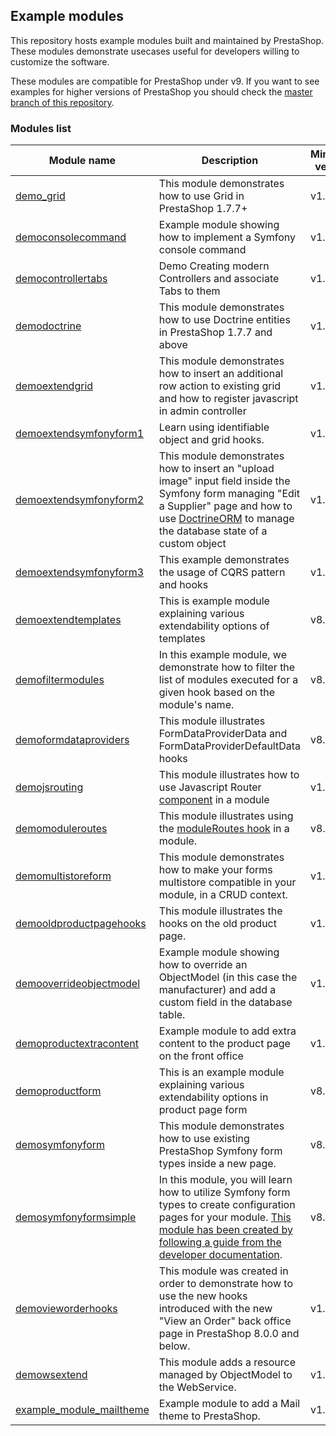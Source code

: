 ## Example modules

This repository hosts example modules built and maintained by PrestaShop.
These modules demonstrate usecases useful for developers willing to customize the software.

These modules are compatible for PrestaShop under v9. If you want to see examples for higher versions of PrestaShop you should check the [master branch of this repository](https://github.com/PrestaShop/example-modules/tree/master).

### Modules list

| Module name | Description | Minimum version |
| --- | --- | --- |
| [demo_grid](https://github.com/PrestaShop/example-modules/tree/master/demo_grid) | This module demonstrates how to use Grid in PrestaShop 1.7.7+ | v1.7.7 |
| [democonsolecommand](https://github.com/PrestaShop/example-modules/tree/master/democonsolecommand) | Example module showing how to implement a Symfony console command | v1.7.7 |
| [democontrollertabs](https://github.com/PrestaShop/example-modules/tree/master/democontrollertabs) | Demo Creating modern Controllers and associate Tabs to them | v1.7.7 |
| [demodoctrine](https://github.com/PrestaShop/example-modules/tree/master/demodoctrine) | This module demonstrates how to use Doctrine entities in PrestaShop 1.7.7 and above | v1.7.7 |
| [demoextendgrid](https://github.com/PrestaShop/example-modules/tree/master/demoextendgrid) | This module demonstrates how to insert an additional row action to existing grid and how to register javascript in admin controller | v1.7.7 |
| [demoextendsymfonyform1](https://github.com/PrestaShop/example-modules/tree/master/demoextendsymfonyform1) | Learn using identifiable object and grid hooks. | v1.7.6 |
| [demoextendsymfonyform2](https://github.com/PrestaShop/example-modules/tree/master/demoextendsymfonyform2) | This module demonstrates how to insert an "upload image" input field inside the Symfony form managing "Edit a Supplier" page and how to use [DoctrineORM](https://www.doctrine-project.org/projects/orm.html) to manage the database state of a custom object | v1.7.7 |
| [demoextendsymfonyform3](https://github.com/PrestaShop/example-modules/tree/master/demoextendsymfonyform3) | This example demonstrates the usage of CQRS pattern and hooks | v1.7.6 |
| [demoextendtemplates](https://github.com/PrestaShop/example-modules/tree/master/demoextendtemplates) | This is example module explaining various extendability options of templates | v8.0.0 |
| [demofiltermodules](https://github.com/PrestaShop/example-modules/tree/master/demofiltermodules) | In this example module, we demonstrate how to filter the list of modules executed for a given hook based on the module's name. | v8.2.1 |
| [demoformdataproviders](https://github.com/PrestaShop/example-modules/tree/master/demoformdataproviders) | This module illustrates FormDataProviderData and FormDataProviderDefaultData hooks | v8.0.0 |
| [demojsrouting](https://github.com/PrestaShop/example-modules/tree/master/demojsrouting) | This module illustrates how to use Javascript Router [component](https://devdocs.prestashop.com/1.7/development/components/global-components/) in a module | v1.7.7 |
| [demomoduleroutes](https://github.com/PrestaShop/example-modules/tree/master/demomoduleroutes) | This module illustrates using the [moduleRoutes hook](https://devdocs.prestashop-project.org/8/modules/concepts/hooks/list-of-hooks/moduleroutes/) in a module. | v8.0.0 |
| [demomultistoreform](https://github.com/PrestaShop/example-modules/tree/master/demomultistoreform) | This module demonstrates how to make your forms multistore compatible in your module, in a CRUD context. | v1.7.8 |
| [demooldproductpagehooks](https://github.com/PrestaShop/example-modules/tree/master/demooldproductpagehooks) | This module illustrates the hooks on the old product page. | v1.7.8 |
| [demooverrideobjectmodel](https://github.com/PrestaShop/example-modules/tree/master/demooverrideobjectmodel) | Example module showing how to override an ObjectModel (in this case the manufacturer) and add a custom field in the database table. | v1.7.7 |
| [demoproductextracontent](https://github.com/PrestaShop/example-modules/tree/master/demoproductextracontent) | Example module to add extra content to the product page on the front office | v1.7.0 |
| [demoproductform](https://github.com/PrestaShop/example-modules/tree/master/demoproductform) | This is an example module explaining various extendability options in product page form | v8.1.0 |
| [demosymfonyform](https://github.com/PrestaShop/example-modules/tree/master/demosymfonyform) | This module demonstrates how to use existing PrestaShop Symfony form types inside a new page. | v8.0.0 |
| [demosymfonyformsimple](https://github.com/PrestaShop/example-modules/tree/master/demosymfonyformsimple) | In this module, you will learn how to utilize Symfony form types to create configuration pages for your module. [This module has been created by following a guide from the developer documentation](https://devdocs.prestashop-project.org/8/modules/creation/adding-configuration-page-modern/). | v8.0.0 |
| [demovieworderhooks](https://github.com/PrestaShop/example-modules/tree/master/demovieworderhooks) | This module was created in order to demonstrate how to use the new hooks introduced with the new "View an Order" back office page in PrestaShop 8.0.0 and below. | v1.7.7 |
| [demowsextend](https://github.com/PrestaShop/example-modules/tree/master/demowsextend) | This module adds a resource managed by ObjectModel to the WebService. | v1.7.8 |
| [example_module_mailtheme](https://github.com/PrestaShop/example-modules/tree/master/example_module_mailtheme) | Example module to add a Mail theme to PrestaShop. | v1.7.6 |
